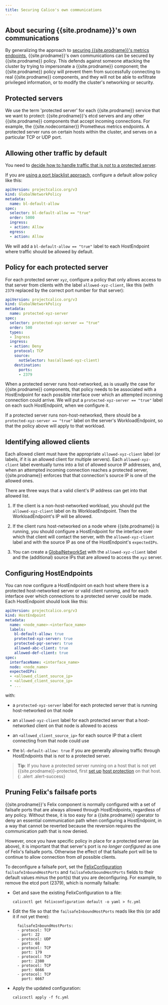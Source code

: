 ```yaml
---
title: Securing Calico's own communications
---
```


## About securing {{site.prodname}}'s own communications

By generalizing the approach to [securing {{site.prodname}}'s metrics
endpoints](secure-metrics), {{site.prodname}}'s own communications can be secured by
{{site.prodname}} policy.  This defends against someone attacking the cluster by trying to
impersonate a {{site.prodname}} component; the {{site.prodname}} policy will prevent them
from successfully connecting to real {{site.prodname}} components, and they will not be
able to exfiltrate privileged information, or to modify the cluster's networking or
security.

## Protected servers

We use the term 'protected server' for each {{site.prodname}} service that we want to
protect: {{site.prodname}}'s etcd servers and any other {{site.prodname}} components that
accept incoming connections.  For example, the {{site.nodecontainer}} Prometheus metrics
endpoints.  A protected server runs on certain hosts within the cluster, and serves on a
particular TCP or UDP port.

## Allowing other traffic by default

You need to [decide how to handle traffic that is _not_ to a protected
server](secure-metrics#choosing-an-approach).

If you are [using a port blacklist
approach](secure-metrics#using-a-port-blacklist-approach), configure a default allow
policy like this:

```yaml
apiVersion: projectcalico.org/v3
kind: GlobalNetworkPolicy
metadata:
  name: bl-default-allow
spec:
  selector: bl-default-allow == "true"
  order: 5000
  ingress:
  - action: Allow
  egress:
  - action: Allow
```

We will add a `bl-default-allow == "true"` label to each HostEndpoint where traffic should
be allowed by default.

## Policy for each protected server

For each protected server `xyz`, configure a policy that only allows access to that server
from clients with the label `allowed-xyz-client`, like this (with `2379` replaced by
the correct port number for that server):

```yaml
apiVersion: projectcalico.org/v3
kind: GlobalNetworkPolicy
metadata:
  name: protected-xyz-server
spec:
  selector: protected-xyz-server == "true"
  order: 500
  types:
  - Ingress
  ingress:
  - action: Deny
    protocol: TCP
    source:
      notSelector: has(allowed-xyz-client)
    destination:
      ports:
      - 2379
```

When a protected server runs host-networked, as is usually the case for {{site.prodname}}
components, that policy needs to be associated with a HostEndpoint for each possible
interface over which an attempted incoming connection could arrive.  We will put a
`protected-xyz-server == "true"` label on each such HostEndpoint, when we configure it.

If a protected server runs non-host-networked, there should be a `protected-xyz-server ==
"true"` label on the server's WorkloadEndpoint, so that the policy above will apply to
that workload.

## Identifying allowed clients

Each allowed client must have the appropriate `allowed-xyz-client` label (or labels, if it
is an allowed client for multiple servers).  Each `allowed-xyz-client` label eventually
turns into a list of allowed source IP addresses, and, when an attempted incoming
connection reaches a protected server, {{site.prodname}} enforces that that connection's
source IP is one of the allowed ones.

There are three ways that a valid client's IP address can get into that allowed list.

1. If the client is a non-host-networked workload, you should put the `allowed-xyz-client`
   label on its WorkloadEndpoint.  Then the WorkloadEndpoint's IP will be allowed.

2. If the client runs host-networked on a node where {{site.prodname}} is running, you
   should configure a HostEndpoint for the interface over which that client will contact
   the server, with the `allowed-xyz-client` label and with the source IP as one of the
   HostEndpoint's `expectedIPs`.

3. You can create a
   [GlobalNetworkSet](../../reference/calicoctl/resources/globalnetworkset) with the
   `allowed-xyz-client` label and the (additional) source IPs that are allowed to access
   the `xyz` server.

## Configuring HostEndpoints

You can now configure a HostEndpoint on each host where there is a protected
host-networked server or valid client running, and for each interface over which
connections to a protected server could be made.  Each HostEndpoint should look like this:

```yaml
apiVersion: projectcalico.org/v3
kind: HostEndpoint
metadata:
  name: <node_name>-<interface_name>
  labels:
    bl-default-allow: true
    protected-xyz-server: true
    protected-pqr-server: true
    allowed-abc-client: true
    allowed-def-client: true
spec:
  interfaceName: <interface_name>
  node: <node_name>
  expectedIPs:
  - <allowed_client_source_ip>
  - <allowed_client_source_ip>
  - ...
```

with:

-  a `protected-xyz-server` label for each protected server that is running host-networked
   on that node

-  an `allowed-xyz-client` label for each protected server that a host-networked client on
   that node is allowed to access

-  an `<allowed_client_source_ip>` for each source IP that a client connecting from that
   node could use

-  the `bl-default-allow: true` if you are generally allowing traffic through
   HostEndpoints that is _not_ to a protected server.

> **Tip**: If you have a protected server running on a host that is
> not yet {{site.prodname}}-protected, first [set
> up](../../getting-started/bare-metal/installation/container) [host
> protection](../../getting-started/bare-metal/bare-metal) on that
> host.
{: .alert .alert-success}

## Pruning Felix's failsafe ports

{{site.prodname}}'s Felix component is normally configured with a set of failsafe ports
that are always allowed through HostEndpoints, regardless of any policy.  Without these,
it is too easy for a {{site.prodname}} operator to deny an essential communication path
when configuring a HostEndpoint, in a way that cannot be reverted because the reversion
requires the communication path that is now denied.

However, once you have specific policy in place for a protected server (as above), it is
important that that server's port is *no longer configured* as one of Felix's failsafe
ports.  Otherwise the effect of that failsafe port will be to continue to allow connection
from *all* possible clients.

To deconfigure a failsafe port, set the
[FelixConfiguration](../../reference/calicoctl/resources/felixconfig)
`failsafeInboundHostPorts` and `failsafeOutboundHostPorts` fields to their default values
*minus* the port(s) that you are deconfiguring.  For example, to remove the etcd port
(2379), which is normally failsafe:

-  Get and save the existing FelixConfiguration to a file:

   ```shell
   calicoctl get felixconfiguration default -o yaml > fc.yml
   ```

-  Edit the file so that the `failsafeInboundHostPorts` reads like this (or add it if not
   yet there):

   ```shell
     failsafeInboundHostPorts:
     - protocol: TCP
       port: 22
     - protocol: UDP
       port: 68
     - protocol: TCP
       port: 179
     - protocol: TCP
       port: 2380
     - protocol: TCP
       port: 6666
     - protocol: TCP
       port: 6667
   ```

-  Apply the updated configuration:

   ```shell
   calicoctl apply -f fc.yml
   ```
